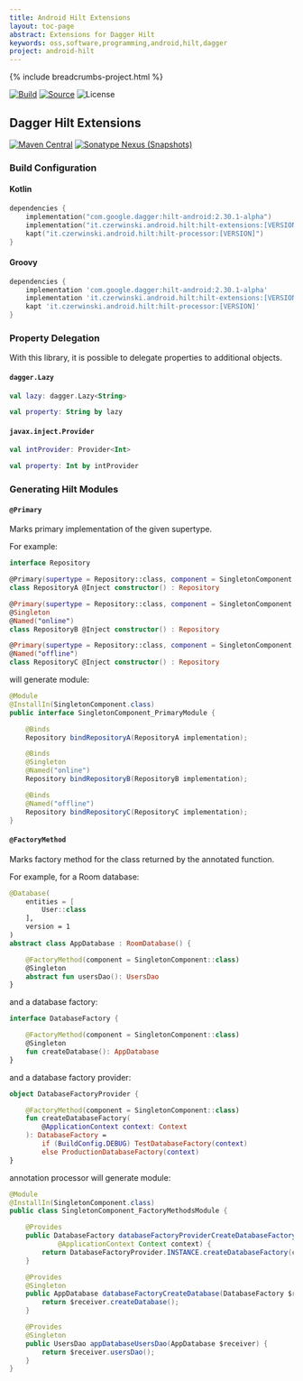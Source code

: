 ```yaml
---
title: Android Hilt Extensions
layout: toc-page
abstract: Extensions for Dagger Hilt
keywords: oss,software,programming,android,hilt,dagger
project: android-hilt
---
```


{% include breadcrumbs-project.html %}

[![Build](https://github.com/sczerwinski/android-hilt/workflows/Build/badge.svg)][ci-build]
[![Source](https://img.shields.io/badge/source-GitHub-blue.svg)](https://github.com/sczerwinski/android-hilt)
![License](https://img.shields.io/badge/license-Apache%202-blue)

## Dagger Hilt Extensions

[![Maven Central](https://img.shields.io/maven-central/v/it.czerwinski.android.hilt/hilt-extensions)][hilt-extensions-release]
[![Sonatype Nexus (Snapshots)](https://img.shields.io/nexus/s/it.czerwinski.android.hilt/hilt-extensions?server=https%3A%2F%2Foss.sonatype.org)][hilt-extensions-snapshot]

### Build Configuration

#### Kotlin
```kotlin
dependencies {
    implementation("com.google.dagger:hilt-android:2.30.1-alpha")
    implementation("it.czerwinski.android.hilt:hilt-extensions:[VERSION]")
    kapt("it.czerwinski.android.hilt:hilt-processor:[VERSION]")
}
  ```

#### Groovy
```groovy
dependencies {
    implementation 'com.google.dagger:hilt-android:2.30.1-alpha'
    implementation 'it.czerwinski.android.hilt:hilt-extensions:[VERSION]'
    kapt 'it.czerwinski.android.hilt:hilt-processor:[VERSION]'
}
```

### Property Delegation

With this library, it is possible to delegate properties to additional objects.

#### `dagger.Lazy`

```kotlin
val lazy: dagger.Lazy<String>

val property: String by lazy
```

#### `javax.inject.Provider`

```kotlin
val intProvider: Provider<Int>

val property: Int by intProvider
```

### Generating Hilt Modules

#### `@Primary`
Marks primary implementation of the given supertype.

For example:
```kotlin
interface Repository

@Primary(supertype = Repository::class, component = SingletonComponent::class)
class RepositoryA @Inject constructor() : Repository

@Primary(supertype = Repository::class, component = SingletonComponent::class)
@Singleton
@Named("online")
class RepositoryB @Inject constructor() : Repository

@Primary(supertype = Repository::class, component = SingletonComponent::class)
@Named("offline")
class RepositoryC @Inject constructor() : Repository
```
will generate module:
```java
@Module
@InstallIn(SingletonComponent.class)
public interface SingletonComponent_PrimaryModule {

    @Binds
    Repository bindRepositoryA(RepositoryA implementation);

    @Binds
    @Singleton
    @Named("online")
    Repository bindRepositoryB(RepositoryB implementation);

    @Binds
    @Named("offline")
    Repository bindRepositoryC(RepositoryC implementation);
}
```

#### `@FactoryMethod`
Marks factory method for the class returned by the annotated function.

For example, for a Room database:
```kotlin
@Database(
    entities = [
        User::class
    ],
    version = 1
)
abstract class AppDatabase : RoomDatabase() {

    @FactoryMethod(component = SingletonComponent::class)
    @Singleton
    abstract fun usersDao(): UsersDao
}
```
and a database factory:
```kotlin
interface DatabaseFactory {

    @FactoryMethod(component = SingletonComponent::class)
    @Singleton
    fun createDatabase(): AppDatabase
}
```
and a database factory provider:
```kotlin
object DatabaseFactoryProvider {

    @FactoryMethod(component = SingletonComponent::class)
    fun createDatabaseFactory(
        @ApplicationContext context: Context
    ): DatabaseFactory =
        if (BuildConfig.DEBUG) TestDatabaseFactory(context)
        else ProductionDatabaseFactory(context)
}
```
annotation processor will generate module:
```java
@Module
@InstallIn(SingletonComponent.class)
public class SingletonComponent_FactoryMethodsModule {

    @Provides
    public DatabaseFactory databaseFactoryProviderCreateDatabaseFactory(
            @ApplicationContext Context context) {
        return DatabaseFactoryProvider.INSTANCE.createDatabaseFactory(context);
    }

    @Provides
    @Singleton
    public AppDatabase databaseFactoryCreateDatabase(DatabaseFactory $receiver) {
        return $receiver.createDatabase();
    }

    @Provides
    @Singleton
    public UsersDao appDatabaseUsersDao(AppDatabase $receiver) {
        return $receiver.usersDao();
    }
}
```


[ci-build]: https://github.com/sczerwinski/android-hilt/actions?query=workflow%3ABuild
[hilt-extensions-release]: https://repo1.maven.org/maven2/it/czerwinski/android/hilt/hilt-extensions/
[hilt-extensions-snapshot]: https://oss.sonatype.org/content/repositories/snapshots/it/czerwinski/android/hilt/hilt-extensions/
